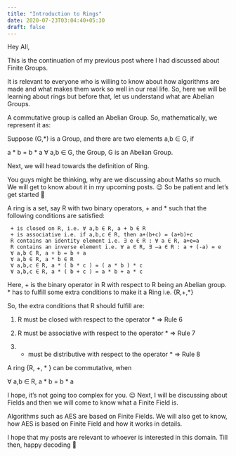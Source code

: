 ```yaml
---
title: "Introduction to Rings"
date: 2020-07-23T03:04:40+05:30
draft: false
---
```


Hey All,

This is the continuation of my previous post where I had discussed about Finite Groups.

It is relevant to everyone who is willing to know about how algorithms are made and what makes them work so well in our real life. So, here we will be learning about rings but before that, let us understand what are Abelian Groups.

A commutative group is called an Abelian Group. So, mathematically, we represent it as:

Suppose  (G,*) is  a Group, and there are two elements a,b ∈ G, if

a * b = b * a ∀ a,b ∈ G, the Group, G is an Abelian Group.

Next, we will head towards the definition of Ring.

You guys might be thinking, why are we discussing about Maths so much. We will get to know about it in my upcoming posts. 😉 So be patient and let’s get started 🙂

A ring is a set, say R with two binary operators, + and  * such that the following conditions are satisfied:

     + is closed on R, i.e. ∀ a,b ∈ R, a + b ∈ R
     + is associative i.e. if a,b,c ∈ R, then a+(b+c) = (a+b)+c
     R contains an identity element i.e. ∃ e ∈ R : ∀ a ∈ R, a+e=a
     R contains an inverse element i.e. ∀ a ∈ R, ∃ –a ∈ R : a + (-a) = e
     ∀ a,b ∈ R, a + b = b + a
     ∀ a,b ∈ R, a * b ∈ R
     ∀ a,b,c ∈ R, a * ( b * c ) = ( a * b ) * c
     ∀ a,b,c ∈ R, a * ( b + c ) = a * b + a * c

Here, + is the binary operator in R with respect to R being an Abelian group. * has to fulfill some extra conditions to make it a Ring i.e. {R,+,*}

So, the extra conditions that R should fulfill are:

1. R must be closed with respect to the operator * => Rule 6

2. R must be associative with respect to the operator * => Rule 7

3. * must be distributive with respect to the operator * => Rule 8

A ring {R, +, * } can be commutative, when

∀ a,b ∈ R, a * b = b * a

I hope, it’s not going too complex for you. 😉 Next, I will be discussing about Fields and then we will come to know what a Finite Field is.

Algorithms such as AES are based on Finite Fields. We will also get to know, how AES is based on Finite Field and how it works in details.

I hope that my posts are relevant to whoever is interested in this domain. Till then, happy decoding 🙂